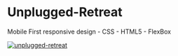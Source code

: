 # Unplugged-Retreat
Mobile First responsive design - CSS - HTML5 - FlexBox 

[![unplugged-retreat](https://user-images.githubusercontent.com/36923806/210904202-5d3e01e0-caaf-4c5a-90f6-097281623b13.png)](https://francescabambozzi.github.io/Unplugged-Retreat/)
